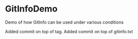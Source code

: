 # GitInfoDemo
Demo of how GitInfo can be used under various conditions

Added commit on top of tag.
Added commit on top of gitinfo.txt